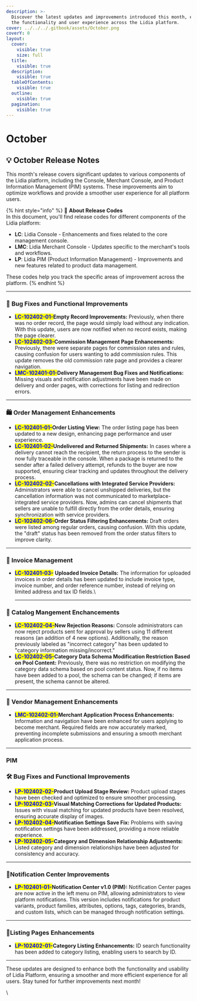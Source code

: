 ```yaml
---
description: >-
  Discover the latest updates and improvements introduced this month, enhancing
  the functionality and user experience across the Lidia platform.
cover: ../../../.gitbook/assets/October.png
coverY: 0
layout:
  cover:
    visible: true
    size: full
  title:
    visible: true
  description:
    visible: true
  tableOfContents:
    visible: true
  outline:
    visible: true
  pagination:
    visible: true
---
```


# October

## 💡 **October Release Notes**

This month's release covers significant updates to various components of the Lidia platform, including the Console, Merchant Console, and Product Information Management (PIM) systems. These improvements aim to optimize workflows and provide a smoother user experience for all platform users.

{% hint style="info" %}
🔎 **About Release Codes**\
In this document, you'll find release codes for different components of the Lidia platform:

* **LC**: Lidia Console - Enhancements and fixes related to the core management console.
* **LMC**: Lidia Merchant Console - Updates specific to the merchant's tools and workflows.
* **LP**: Lidia PIM (Product Information Management) - Improvements and new features related to product data management.

These codes help you track the specific areas of improvement across the platform.
{% endhint %}

***

### 🚀 **Bug Fixes and Functional Improvements**&#x20;

* <mark style="color:blue;">**LC-102402-01-**</mark>**Empty Record Improvements:** Previously, when there was no order record, the page would simply load without any indication. With this update, users are now notified when no record exists, making the page clearer.
* <mark style="color:blue;">**LC-102402-03-**</mark>**Commission Management Page Enhancements:** Previously, there were separate pages for commission rates and rules, causing confusion for users wanting to add commission rules. This update removes the old commission rate page and provides a clearer navigation.
* <mark style="color:blue;">**LMC-102401-01-**</mark>**Delivery Management Bug Fixes and Notifications:** Missing visuals and notification adjustments have been made on delivery and order pages, with corrections for listing and redirection errors.

***

### 🛍 Order Management Enhancements

* <mark style="color:blue;">**LC-102401-01-**</mark>**Order Listing View:** The order listing page has been updated to a new design, enhancing page performance and user experience.
* <mark style="color:blue;">**LC-102401-02-**</mark>**Undelivered and Returned Shipments:** In cases where a delivery cannot reach the recipient, the return process to the sender is now fully traceable in the console. When a package is returned to the sender after a failed delivery attempt, refunds to the buyer are now supported, ensuring clear tracking and updates throughout the delivery process.
* <mark style="color:blue;">**LC-102402-02-**</mark>**Cancellations with Integrated Service Providers:** Administrators were able to cancel unshipped deliveries, but the cancellation information was not communicated to marketplace-integrated service providers. Now, admins can cancel shipments that sellers are unable to fulfill directly from the order details, ensuring synchronization with service providers.
* <mark style="color:blue;">**LC-102402-06-**</mark>**Order Status Filtering Enhancements:** Draft orders were listed among regular orders, causing confusion. With this update, the "draft" status has been removed from the order status filters to improve clarity.

***

### 📑 Invoice Management

*   <mark style="color:blue;">**LC-102401-03-**</mark> **Uploaded Invoice Details:** The information for uploaded invoices in order details has been updated to include invoice type, invoice number, and order reference number, instead of relying on limited address and tax ID fields.\


    ***

### 📁 Catalog Mangement Enchancements

* <mark style="color:blue;">**LC-102402-04-**</mark>**New Rejection Reasons:** Console administrators can now reject products sent for approval by sellers using 11 different reasons (an addition of 4 new options). Additionally, the reason previously labeled as "incorrect category" has been updated to "category information missing/incorrect."
* <mark style="color:blue;">**LC-102402-05-**</mark>**Category Data Schema Modification Restriction Based on Pool Content:** Previously, there was no restriction on modifying the category data schema based on pool content status. Now, if no items have been added to a pool, the schema can be changed; if items are present, the schema cannot be altered.

***

### 🛒 Vendor Management Enhancements

* <mark style="color:blue;">**LMC-102402-01-**</mark>**Merchant Application Process Enhancements:** Information and navigation have been enhanced for users applying to become merchant. Required fields are now accurately marked, preventing incomplete submissions and ensuring a smooth merchant application process.

***

### PIM

### 🛠️ Bug Fixes and Functional Improvements&#x20;

* <mark style="color:blue;">**LP-102402-02-**</mark>**Product Upload Stage Review:** Product upload stages have been checked and optimized to ensure smoother processing.
* <mark style="color:blue;">**LP-102402-03-**</mark>**Visual Matching Corrections for Updated Products:** Issues with visual matching for updated products have been resolved, ensuring accurate display of images.
* <mark style="color:blue;">**LP-102402-04-**</mark>**Notification Settings Save Fix:** Problems with saving notification settings have been addressed, providing a more reliable experience.
* <mark style="color:blue;">**LP-102402-05-**</mark>**Category and Dimension Relationship Adjustments:** Listed category and dimension relationships have been adjusted for consistency and accuracy.

***

### 🔔Notification Center Improvements

* <mark style="color:blue;">**LP-102401-01-**</mark>**Notification Center v1.0 (PIM):** Notification Center pages are now active in the left menu on PIM, allowing administrators to view platform notifications. This version includes notifications for product variants, product families, attributes, options, tags, categories, brands, and custom lists, which can be managed through notification settings.

***

### 📝Listing Pages Enhancements

* <mark style="color:blue;">**LP-102402-01-**</mark>**Category Listing Enhancements:** ID search functionality has been added to category listing, enabling users to search by ID.

***

These updates are designed to enhance both the functionality and usability of Lidia Platform, ensuring a smoother and more efficient experience for all users. Stay tuned for further improvements next month!

\
